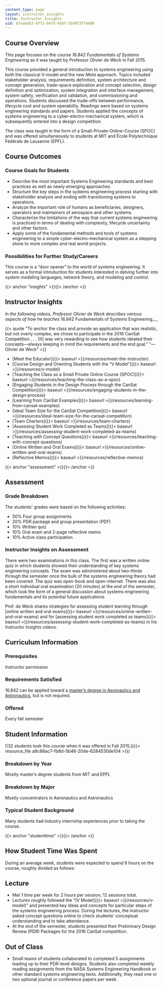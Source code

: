 ```yaml
---
content_type: page
layout: instructor_insights
title: Instructor Insights
uid: bfeabdb7-8773-04f9-95bf-55d973f7ed00
---
```


Course Overview
---------------

This page focuses on the course _16.842 Fundamentals of Systems Engineering_ as it was taught by Professor Olivier de Weck in Fall 2015.

This course provided a general introduction to systems engineering using both the classical V-model and the new _Meta_ approach. Topics included stakeholder analysis, requirements definition, system architecture and concept generation, trade-space exploration and concept selection, design definition and optimization, system integration and interface management, system safety, verification and validation, and commissioning and operations. Students discussed the trade-offs between performance, lifecycle cost and system operability. Readings were based on systems engineering standards and papers. Students applied the concepts of systems engineering to a cyber-electro-mechanical system, which is subsequently entered into a design competition.

The class was taught in the form of a Small-Private-Online-Course (SPOC) and was offered simultaneously to students at MIT and École Polytechnique Fédérale de Lausanne (EPFL).

Course Outcomes
---------------

### Course Goals for Students

*   Describe the most important Systems Engineering standards and best practices as well as newly emerging approaches.
*   Structure the key steps in the systems engineering process starting with stakeholder analysis and ending with transitioning systems to operations.
*   Analyze the important role of humans as beneficiaries, designers, operators and maintainers of aerospace and other systems.
*   Characterize the limitations of the way that current systems engineering is practiced in terms of dealing with complexity, lifecycle uncertainty and other factors.
*   Apply some of the fundamental methods and tools of systems engineering to a simple cyber-electro-mechanical system as a stepping stone to more complex and real world projects.

### Possibilities for Further Study/Careers

This course is a “door opener” to the world of systems engineering. It serves as a formal introduction for students interested in delving further into system modeling languages, network theory, and modeling and control.

{{< anchor "insights" >}}{{< /anchor >}}

Instructor Insights
-------------------

_In the following videos, Professor Olivier de Weck describes various aspects of how he teaches_ 16.842 Fundamentals of Systems Engineering_._

{{< quote "To anchor the class and provide an application that was realistic, but not overly complex, we chose to participate in the 2016 CanSat Competition . . . [It] was very rewarding to see how students ideated their concepts—always keeping in mind the requirements and the end goal." "— Olivier de Weck" >}}

*   [Meet the Educator]({{< baseurl >}}/resources/meet-the-instructor)
*   [Course Design and Orienting Students with the “V Model”]({{< baseurl >}}/resources/v-model)
*   [Teaching the Class as a Small Private Online Course (SPOC)]({{< baseurl >}}/resources/teaching-the-class-as-a-spoc)
*   [Engaging Students in the Design Process through the CanSat Competition]({{< baseurl >}}/resources/engaging-students-in-the-design-process)
*   [Learning from CanSat Examples]({{< baseurl >}}/resources/learning-from-cansat-examples)
*   [Ideal Team Size for the CanSat Competition]({{< baseurl >}}/resources/ideal-team-size-for-the-cansat-competition)
*   [Team Charters]({{< baseurl >}}/resources/team-charters)
*   [Assessing Student Work Completed as Teams]({{< baseurl >}}/resources/assessing-student-work-completed-as-teams)
*   [Teaching with Concept Questions]({{< baseurl >}}/resources/teaching-with-concept-questions)
*   [Online Written and Oral Exams]({{< baseurl >}}/resources/online-written-and-oral-exams)
*   [Reflective Memos]({{< baseurl >}}/resources/reflective-memos)

{{< anchor "assessment" >}}{{< /anchor >}}

Assessment
----------

### Grade Breakdown

The students' grades were based on the following activities:

- 50% Four group assignments
- 20% PDR package and group presentation (PDF)
- 10% Written quiz
- 10% Oral exam and 2-page reflective memo
- 10% Active class participation

### Instructor Insights on Assessment

There were two examinations in this class. The first was a written online quiz in which students showed their understanding of key systems engineering concepts. The exam was administered about two-thirds through the semester once the bulk of the systems engineering theory had been covered. The quiz was open-book and open-internet. There was also a short individual oral examination (20 minutes) at the end of the semester, which took the form of a general discussion about systems engineering fundamentals and its potential future applications.

Prof. de Weck shares strategies for assessing student learning through [online written and oral exams]({{< baseurl >}}/resources/online-written-and-oral-exams) and for [assessing student work completed as teams]({{< baseurl >}}/resources/assessing-student-work-completed-as-teams) in his Instructor Insights videos.

Curriculum Information
----------------------

### Prerequisites

Instructor permission

### Requirements Satisfied

16.842 can be applied toward a [master’s degree in Aeronautics and Astronautics](http://aeroastro.mit.edu/graduate-program/masters-degree), but is not required.  

### Offered

Every fall semester

Student Information
-------------------

![32 students took this course when it was offered in Fall 2015.]({{< resource_file a9c88ac7-fb8d-5b46-20de-6284530de104 >}})

### Breakdown by Year

Mostly master’s degree students from MIT and EPFL

### Breakdown by Major

Mostly concentrators in Aeronautics and Astronautics

### Typical Student Background

Many students had industry internship experiences prior to taking the course.

{{< anchor "studenttime" >}}{{< /anchor >}}

How Student Time Was Spent
--------------------------

During an average week, students were expected to spend 6 hours on the course, roughly divided as follows:

Lecture
-------

*   Met 1 time per week for 2 hours per session; 12 sessions total.
*   Lectures roughly followed the “[V Model]({{< baseurl >}}/resources/v-model)” and presented key ideas and concepts for particular steps of the systems engineering process. During the lectures, the instructor asked concept questions online to check students’ conceptual understanding and to take attendance.
*   At the end of the semester, students presented their Preliminary Design Review (PDR) Packages for the 2016 CanSat competition.

Out of Class
------------

*   Small teams of students collaborated to completed 5 assignments leading up to their PDR-level designs. Students also completed weekly reading assignments from the NASA Systems Engineering Handbook or other standard systems engineering texts. Additionally, they read one or two optional journal or conference papers per week.